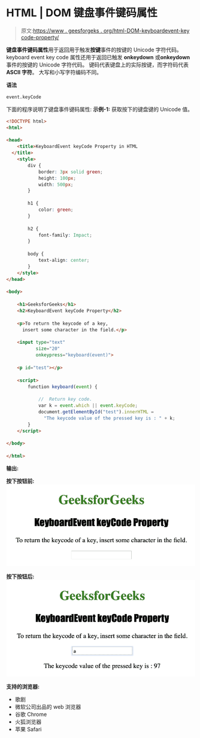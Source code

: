 # HTML | DOM 键盘事件键码属性

> 原文:[https://www . geesforgeks . org/html-DOM-keyboardevent-key code-property/](https://www.geeksforgeeks.org/html-dom-keyboardevent-keycode-property/)

**键盘事件键码属性**用于返回用于触发**按键**事件的按键的 Unicode 字符代码。
keyboard event key code 属性还用于返回已触发 **onkeydown** 或**onkeydown**事件的按键的 Unicode 字符代码。
键码代表键盘上的实际按键，而字符码代表 **ASCII 字符**。
大写和小写字符编码不同。

**语法**

```html
event.keyCode
```

下面的程序说明了键盘事件键码属性:
**示例-1:** 获取按下的键盘键的 Unicode 值。

```html
<!DOCTYPE html>
<html>

<head>
    <title>KeyboardEvent keyCode Property in HTML
  </title>
    <style>
        div {
            border: 3px solid green;
            height: 100px;
            width: 500px;
        }

        h1 {
            color: green;
        }

        h2 {
            font-family: Impact;
        }

        body {
            text-align: center;
        }
    </style>
</head>

<body>

    <h1>GeeksforGeeks</h1>
    <h2>KeyboardEvent keyCode Property</h2>

    <p>To return the keycode of a key, 
      insert some character in the field.</p>

    <input type="text"
           size="20" 
           onkeypress="keyboard(event)">

    <p id="test"></p>

    <script>
        function keyboard(event) {

            //  Return key code.
            var k = event.which || event.keyCode;
            document.getElementById("test").innerHTML = 
              "The keycode value of the pressed key is : " + k;
        }
    </script>

</body>

</html>
```

**输出:**

**按下按钮前:**
![](img/1d6a823ae791fd69b8df752e8bb4715d.png)

**按下按钮后:**
![](img/b2d9db53914c09b81b0b929563902ae8.png)

**支持的浏览器:**

*   歌剧
*   微软公司出品的 web 浏览器
*   谷歌 Chrome
*   火狐浏览器
*   苹果 Safari